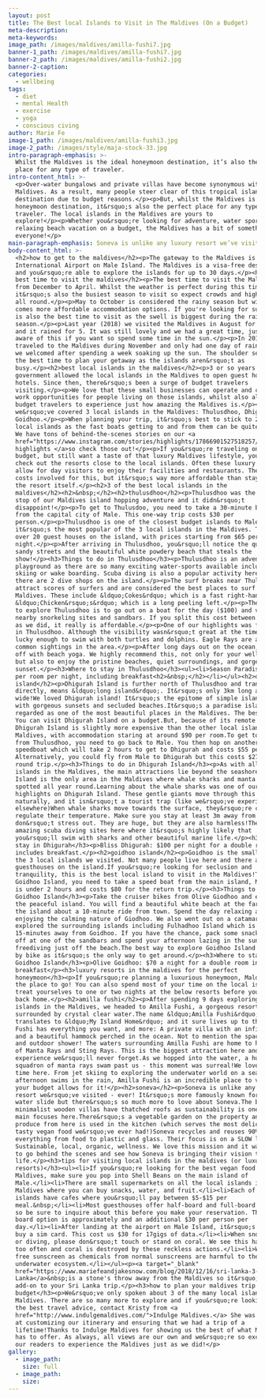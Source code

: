 ```yaml
---
layout: post
title: The Best local Islands to Visit in The Maldives (On a Budget)
meta-description:
meta-keywords:
image_path: /images/maldives/amilla-fushi7.jpg
banner-1_path: /images/maldives/amilla-fushi7.jpg
banner-2_path: /images/maldives/amilla-fushi2.jpg
banner-2-caption:
categories:
  - wellbeing
tags:
  - diet
  - mental Health
  - exercise
  - yoga
  - conscious civing
author: Marie Fe
image-1_path: /images/maldives/amilla-fushi3.jpg
image-2_path: /images/style/maja-stock-33.jpg
intro-paragraph-emphasis: >-
  Whilst the Maldives is the ideal honeymoon destination, it’s also the perfect
  place for any type of traveler.
intro-content_html: >-
  <p>Over-water bungalows and private villas have become synonymous with the
  Maldives. As a result, many people steer clear of this tropical island
  destination due to budget reasons.</p><p>But, whilst the Maldives is the ideal
  honeymoon destination, it&rsquo;s also the perfect place for any type of
  traveler. The local islands in the Maldives are yours to
  explore!</p><p>Whether you&rsquo;re looking for adventure, water sports, or a
  relaxing beach vacation on a budget, the Maldives has a bit of something for
  everyone!</p>
main-paragraph-emphasis: Soneva is unlike any luxury resort we’ve visited - ever!
body-content_html: >-
  <h2>how to get to the maldives</h2><p>The gateway to the Maldives is Velana
  International Airport on Male Island. The Maldives is a visa-free destination
  and you&rsquo;re able to explore the islands for up to 30 days.</p><h2>the
  best time to visit the maldives</h2><p>The best time to visit the Maldives is
  from December to April. Whilst the weather is perfect during this time,
  it&rsquo;s also the busiest season to visit so expect crowds and higher prices
  all round.</p><p>May to October is considered the rainy season but with this
  comes more affordable accommodation options. If you're looking for surf, this
  is also the best time to visit as the swell is biggest during the rainy
  season.</p><p>Last year (2018) we visited the Maldives in August for 6 days
  and it rained for 5. It was still lovely and we had a great time, just be
  aware of this if you want so spend some time in the sun.</p><p>In 2019, we
  traveled to the Maldives during November and only had one day of rain, which
  we welcomed after spending a week soaking up the sun. The shoulder seasons are
  the best time to plan your getaway as the islands aren&rsquo;t as
  busy.</p><h2>best local islands in the maldives</h2><p>3 or so years ago, the
  government allowed the local islands in the Maldives to open guest houses and
  hotels. Since then, there&rsquo;s been a surge of budget travelers
  visiting.</p><p>We love that these small businesses can operate and create
  work opportunities for people living on those islands, whilst also allowing
  budget travelers to experience just how amazing the Maldives is.</p><p>Below
  we&rsquo;ve covered 3 local islands in the Maldives: Thulusdhoo, Dhigurah, and
  Goidhoo.</p><p>When planning your trip, it&rsquo;s best to stick to 2 or 3
  local islands as the fast boats getting to and from them can be quite costly.
  We have tons of behind-the-scenes stories on our <a
  href="https://www.instagram.com/stories/highlights/17866901527518257/">Instagram
  highlights </a>so check those out!</p><p>If you&rsquo;re traveling on a
  budget, but still want a taste of that luxury Maldives lifestyle, you can
  check out the resorts close to the local islands. Often these luxury resorts
  allow for day visitors to enjoy their facilities and restaurants. There are
  costs involved for this, but it&rsquo;s way more affordable than staying at
  the resort itself.</p><h2>3 of the best local islands in the
  maldives</h2><h2>&nbsp;</h2><h2>thulusdhoo</h2><p>Thulusdhoo was the first
  stop of our Maldives island hopping adventure and it didn&rsquo;t
  disappoint!</p><p>To get to Thulusdoo, you need to take a 30-minute boat ride
  from the capital city of Male. This one-way trip costs $30 per
  person.</p><p>Thulusdhoo is one of the closest budget islands to Male, and so
  it&rsquo;s the most popular of the 3 local islands in the Maldives. There are
  over 20 guest houses on the island, with prices starting from $65 per room per
  night.</p><p>After arriving in Thulusdhoo, you&rsquo;ll notice the quiet,
  sandy streets and the beautiful white powdery beach that steals the
  show!</p><h3>Things to do in Thulusdhoo</h3><p>Thulusdhoo is an adventure
  playground as there are so many exciting water-sports available including
  skiing or wake boarding. Scuba diving is also a popular activity here and
  there are 2 dive shops on the island.</p><p>The surf breaks near Thulusdhoo
  attract scores of surfers and are considered the best places to surf in the
  Maldives. These include &ldquo;Cokes&rdquo; which is a fast right-hander and
  &ldquo;Chicken&rsquo;s&rdquo; which is a long peeling left.</p><p>The best way
  to explore Thulusdhoo is to go out on a boat for the day ($100) and visit the
  nearby snorkeling sites and sandbars. If you split this cost between 6 people,
  as we did, it really is affordable.</p><p>One of our highlights was freediving
  in Thulusdhoo. Although the visibility wasn&rsquo;t great at the time, we were
  lucky enough to swim with both turtles and dolphins. Eagle Rays are also
  common sightings in the area.</p><p>After long days out on the ocean, we ended
  off with beach yoga. We highly recommend this, not only for your well-being
  but also to enjoy the pristine beaches, quiet surroundings, and gorgeous
  sunset.</p><h3>Where to stay in Thulusdhoo</h3><ul><li>Season Paradise: $90
  per room per night, including breakfast<h2>&nbsp;</h2></li></ul><h2>dhigurah
  island</h2><p>Dhigurah Island is further north of Thulusdhoo and translated
  directly, means &ldquo;long island&rdquo;. It&rsquo;s only 3km long and 250m
  wide!We loved Dhigurah island! It&rsquo;s the epitome of simple island life
  with gorgeous sunsets and secluded beaches.It&rsquo;s a paradise island and is
  regarded as one of the most beautiful places in the Maldives. The best part?
  You can visit Dhigurah Island on a budget.But, because of its remote location,
  Dhigurah Island is slightly more expensive than the other local islands in the
  Maldives, with accommodation staring at around $90 per room.To get to Dhigurah
  from Thulusdhoo, you need to go back to Male. You then hop on another
  speedboat which will take 2 hours to get to Dhigurah and costs $55 per person.
  Alternatively, you could fly from Male to Dhigurah but this costs $270 for the
  round trip.</p><h3>Things to do in Dhigurah Island</h3><p>As with all local
  islands in the Maldives, the main attractions lie beyond the seashore.Dhigurah
  Island is the only area in the Maldives where whale sharks and manta rays are
  spotted all year round.Learning about the whale sharks was one of our
  highlights on Dhigurah Island. These gentle giants move through this area
  naturally, and it isn&rsquo;t a tourist trap (like we&rsquo;ve experienced
  elsewhere)When whale sharks move towards the surface, they&rsquo;re coming to
  regulate their temperature. Make sure you stay at least 3m away from them and
  don&rsquo;t stress out. They are huge, but they are also harmless!There are
  amazing scuba diving sites here where it&rsquo;s highly likely that
  you&rsquo;ll swim with sharks and other beautiful marine life.</p><h3>Where to
  stay in Dhigurah</h3><p>Bliss Dhigurah: $100 per night for a double room which
  includes breakfast.</p><h2>goidhoo island</h2><p>Goidhoo is the smallest of
  the 3 local islands we visited. Not many people live here and there are only 2
  guesthouses on the island.If you&rsquo;re looking for seclusion and
  tranquility, this is the best local island to visit in the Maldives!To get to
  Goidhoo Island, you need to take a speed boat from the main island, Male. This
  is under 2 hours and costs $80 for the return trip.</p><h3>Things to do in
  Goidhoo Island</h3><p>Take the cruiser bikes from Olive Giodhoo and explore
  the peaceful island. You will find a beautiful white beach at the far end of
  the island about a 10-minute ride from town. Spend the day relaxing and
  enjoying the calming nature of Giodhoo. We also went out on a catamaran and
  explored the surrounding islands including Fulhadhoo Island which is just
  15-minutes away from Goidhoo. If you have the chance, pack some snacks, park
  off at one of the sandbars and spend your afternoon lazing in the sun and
  freediving just off the beach.The best way to explore Goidhoo Island itself is
  by bike as it&rsquo;s the only way to get around.</p><h3>Where to stay in
  Goidhoo Island</h3><p>Olive Goidhoo: $70 a night for a double room including
  breakfast</p><h3>luxury resorts in the maldives for the perfect
  honeymoon</h3><p>If you&rsquo;re planning a luxurious honeymoon, Maldives is
  the place to go! You can also spend most of your time on the local islands and
  treat yourselves to one or two nights at the below resorts before you head
  back home.</p><h2>amilla fushi</h2><p>After spending 9 days exploring local
  islands in the Maldives, we headed to Amilla Fushi, a gorgeous resort
  surrounded by crystal clear water.The name &ldquo;Amilla Fushi&rdquo;
  translates to &ldquo;My Island Home&rdquo; and it sure lives up to this!Amilla
  Fushi has everything you want, and more: A private villa with an infinity pool
  and a beautiful hammock perched in the ocean. Not to mention the spacious room
  and outdoor shower! The waters surrounding Amilla Fushi are home to hundreds
  of Manta Rays and Sting Rays. This is the biggest attraction here and an
  experience we&rsquo;ll never forget.As we hopped into the water, a huge
  squadron of manta rays swam past us - this moment was surreal!We loved our
  time here. From jet skiing to exploring the underwater world on a sea bob, to
  afternoon swims in the rain, Amilla Fushi is an incredible place to visit if
  your budget allows for it!</p><h2>soneva</h2><p>Soneva is unlike any luxury
  resort we&rsquo;ve visited - ever! It&rsquo;s more famously known for its
  water slide but there&rsquo;s so much more to love about Soneva.The beautiful,
  minimalist wooden villas have thatched roofs as sustainability is one of the
  main focuses here.There&rsquo;s a vegetable garden on the property and most
  produce from here is used in the kitchen (which serves the most delicious,
  tasty vegan food we&rsquo;ve ever had!)Soneva recycles and reuses 90% of
  everything from food to plastic and glass. Their focus is on a SLOW life -
  Sustainable, local, organic, wellness. We love this mission and it was great
  to go behind the scenes and see how Soneva is bringing their vision to
  life.</p><h3>tips for visiting local islands in the maldives (or luxury
  resorts)</h3><ul><li>If you&rsquo;re looking for the best vegan food in the
  Maldives, make sure you pop into Shell Beans on the main island of
  Male.</li><li>There are small supermarkets on all the local islands in the
  Maldives where you can buy snacks, water, and fruit.</li><li>Each of the local
  islands have cafes where you&rsquo;ll pay between $5-$15 per
  meal.&nbsp;</li><li>Most guesthouses offer half-board and full-board options
  so be sure to inquire about this before you make your reservation. The full
  board option is approximately and an additional $30 per person per
  day.</li><li>After landing at the airport on Male Island, it&rsquo;s best to
  buy a sim card. This cost us $30 for 17gigs of data.</li><li>When snorkeling
  or diving, please don&rsquo;t touch or stand on coral. We see this happening
  too often and coral is destroyed by these reckless actions.</li><li>Wear reef
  free sunscreen as chemicals from normal sunscreens are harmful to the
  underwater ecosystem.</li></ul><p><a target="_blank"
  href="https://www.mariefeandjakesnow.com/blog/2018/12/16/sri-lanka-3-weeks">Sri
  Lanka</a>&nbsp;is a stone's throw away from the Maldives so it&rsquo;s a great
  add-on to your Sri Lanka trip.</p><h3>how to plan your maldives trip on
  budget</h3><p>We&rsquo;ve only spoken about 3 of the many local islands in the
  Maldives. There are so many more to explore and if you&rsquo;re looking for
  the best travel advice, contact Kristy from <a
  href="http://www.indulgemaldives.com/">Indulge Maldives.</a> She was amazing
  at customizing our itinerary and ensuring that we had a trip of a
  lifetime!Thanks to Indulge Maldives for showing us the best of what Maldives
  has to offer. As always, all views are our own and we&rsquo;re so excited for
  our readers to experience the Maldives just as we did!</p>
gallery:
  - image_path:
    size: full
  - image_path:
    size:
---
```


